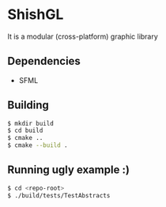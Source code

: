 # ShishGL 

It is a modular (cross-platform) graphic library

## Dependencies

* SFML

## Building

```bash
$ mkdir build
$ cd build
$ cmake ..
$ cmake --build .
```

## Running ugly example :)

```bash
$ cd <repo-root>
$ ./build/tests/TestAbstracts
```


